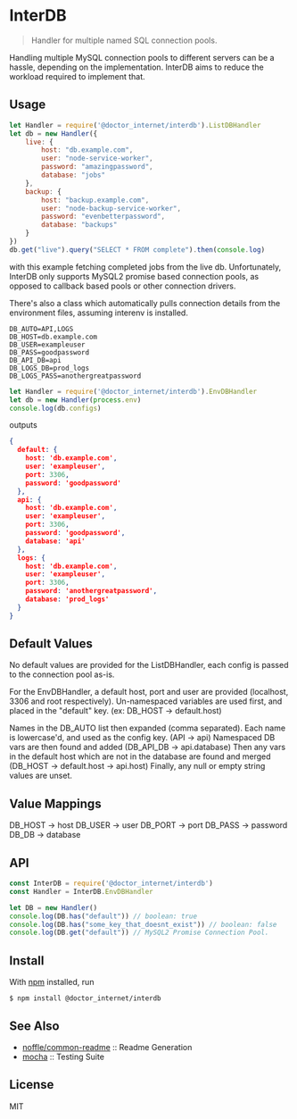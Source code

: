 # InterDB

> Handler for multiple named SQL connection pools.

Handling multiple MySQL connection pools to different servers can be a hassle, depending on the implementation.
InterDB aims to reduce the workload required to implement that.

## Usage

```js
let Handler = require('@doctor_internet/interdb').ListDBHandler
let db = new Handler({
    live: {
        host: "db.example.com",
        user: "node-service-worker",
        password: "amazingpassword",
        database: "jobs"
    },
    backup: {
        host: "backup.example.com",
        user: "node-backup-service-worker",
        password: "evenbetterpassword",
        database: "backups"
    }
})
db.get("live").query("SELECT * FROM complete").then(console.log)
```

with this example fetching completed jobs from the live db.
Unfortunately, InterDB only supports MySQL2 promise based connection pools, as opposed to callback based pools or other connection drivers.

There's also a class which automatically pulls connection details from the environment files, assuming interenv is installed.

```env
DB_AUTO=API,LOGS
DB_HOST=db.example.com
DB_USER=exampleuser
DB_PASS=goodpassword
DB_API_DB=api
DB_LOGS_DB=prod_logs
DB_LOGS_PASS=anothergreatpassword
```
```js
let Handler = require('@doctor_internet/interdb').EnvDBHandler
let db = new Handler(process.env)
console.log(db.configs)
```

outputs

```json
{
  default: {
    host: 'db.example.com',
    user: 'exampleuser',
    port: 3306,
    password: 'goodpassword'
  },
  api: {
    host: 'db.example.com',
    user: 'exampleuser',
    port: 3306,
    password: 'goodpassword',
    database: 'api'
  },
  logs: {
    host: 'db.example.com',
    user: 'exampleuser',
    port: 3306,
    password: 'anothergreatpassword',
    database: 'prod_logs'
  }
}
```

## Default Values
No default values are provided for the ListDBHandler, each config is passed to the connection pool as-is.

For the EnvDBHandler, a default host, port and user are provided (localhost, 3306 and root respectively).
Un-namespaced variables are used first, and placed in the "default" key. (ex: DB_HOST -> default.host)

Names in the DB_AUTO list then expanded (comma separated).
Each name is lowercase'd, and used as the config key. (API -> api)
Namespaced DB vars are then found and added (DB_API_DB -> api.database)
Then any vars in the default host which are not in the database are found and merged (DB_HOST -> default.host -> api.host)
Finally, any null or empty string values are unset.

## Value Mappings

DB_HOST -> host
DB_USER -> user
DB_PORT -> port
DB_PASS -> password
DB_DB -> database

## API

```js
const InterDB = require('@doctor_internet/interdb')
const Handler = InterDB.EnvDBHandler

let DB = new Handler()
console.log(DB.has("default")) // boolean: true
console.log(DB.has("some_key_that_doesnt_exist")) // boolean: false
console.log(DB.get("default")) // MySQL2 Promise Connection Pool.
```

## Install

With [npm](https://npmjs.org/) installed, run

```
$ npm install @doctor_internet/interdb
```

## See Also

- [noffle/common-readme](https://github.com/noffle/common-readme) :: Readme Generation
- [mocha](https://mochajs.org/) :: Testing Suite

## License

MIT


